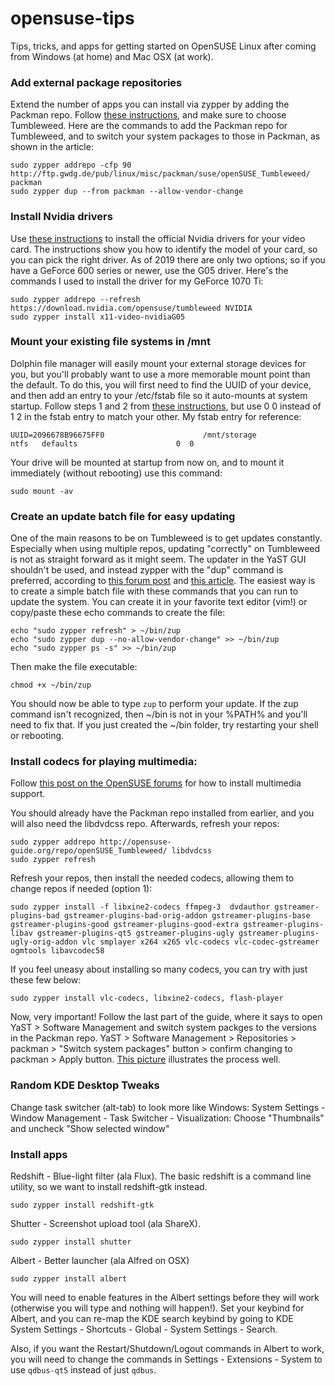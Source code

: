 # opensuse-tips

Tips, tricks, and apps for getting started on OpenSUSE Linux after coming from Windows (at home) and Mac OSX (at work).

### Add external package repositories 

Extend the number of apps you can install via zypper by adding the Packman repo.  Follow [these instructions](https://en.opensuse.org/Additional_package_repositories), and make sure to choose Tumbleweed.  Here are the commands to add the Packman repo for Tumbleweed, and to switch your system packages to those in Packman, as shown in the article:

```
sudo zypper addrepo -cfp 90 http://ftp.gwdg.de/pub/linux/misc/packman/suse/openSUSE_Tumbleweed/ packman
sudo zypper dup --from packman --allow-vendor-change
```

### Install Nvidia drivers

Use [these instructions](https://en.opensuse.org/SDB:NVIDIA_drivers) to install the official Nvidia drivers for your video card.  The instructions show you how to identify the model of your card, so you can pick the right driver.  As of 2019 there are only two options; so if you have a GeForce 600 series or newer, use the G05 driver.  Here's the commands I used to install the driver for my GeForce 1070 Ti:

```
sudo zypper addrepo --refresh https://download.nvidia.com/opensuse/tumbleweed NVIDIA
sudo zypper install x11-video-nvidiaG05
```

### Mount your existing file systems in /mnt

Dolphin file manager will easily mount your external storage devices for you, but you'll probably want to use a more memorable mount point than the default.  To do this, you will first need to find the UUID of your device, and then add an entry to your /etc/fstab file so it auto-mounts at system startup.  Follow steps 1 and 2 from [these instructions](https://en.opensuse.org/SDB:Mount_additional_disk), but use 0 0 instead of 1 2 in the fstab entry to match your other.  My fstab entry for reference:

```
UUID=2096678B96675FF0                      /mnt/storage            ntfs   defaults                      0  0
```

Your drive will be mounted at startup from now on, and to mount it immediately (without rebooting) use this command:

```
sudo mount -av
```

### Create an update batch file for easy updating

One of the main reasons to be on Tumbleweed is to get updates constantly.  Especially when using multiple repos, updating "correctly" on Tumbleweed is not as straight forward as it might seem.  The updater in the YaST GUI shouldn't be used, and instead zypper with the "dup" command is preferred, according to [this forum post](https://forums.opensuse.org/showthread.php/528149-Updating-Tumbleweed) and [this article](https://lwn.net/Articles/717489/).  The easiest way is to create a simple batch file with these commands that you can run to update the system.  You can create it in your favorite text editor (vim!) or copy/paste these echo commands to create the file:

```
echo "sudo zypper refresh" > ~/bin/zup
echo "sudo zypper dup --no-allow-vendor-change" >> ~/bin/zup
echo "sudo zypper ps -s" >> ~/bin/zup
```

Then make the file executable:

```
chmod +x ~/bin/zup
```

You should now be able to type `zup` to perform your update.  If the zup command isn't recognized, then ~/bin is not in your %PATH% and you'll need to fix that.  If you just created the ~/bin folder, try restarting your shell or rebooting.

### Install codecs for playing multimedia: 

Follow [this post on the OpenSUSE forums](https://forums.opensuse.org/showthread.php/523476-Multimedia-Guide-for-openSUSE-Tumbleweedhttps://forums.opensuse.org/showthread.php/523476-Multimedia-Guide-for-openSUSE-Tumbleweed) for how to install multimedia support.

You should already have the Packman repo installed from earlier, and you will also need the libdvdcss repo.  Afterwards, refresh your repos:

```
sudo zypper addrepo http://opensuse-guide.org/repo/openSUSE_Tumbleweed/ libdvdcss
sudo zypper refresh
```

Refresh your repos, then install the needed codecs, allowing them to change repos if needed (option 1):
```
sudo zypper install -f libxine2-codecs ffmpeg-3  dvdauthor gstreamer-plugins-bad gstreamer-plugins-bad-orig-addon gstreamer-plugins-base  gstreamer-plugins-good gstreamer-plugins-good-extra gstreamer-plugins-libav gstreamer-plugins-qt5 gstreamer-plugins-ugly gstreamer-plugins-ugly-orig-addon vlc smplayer x264 x265 vlc-codecs vlc-codec-gstreamer ogmtools libavcodec58
```

If you feel uneasy about installing so many codecs, you can try with just these few below:
```
sudo zypper install vlc-codecs, libxine2-codecs, flash-player
```

Now, very important!  Follow the last part of the guide, where it says to open YaST > Software Management and switch system packges to the versions in the Packman repo.  YaST > Software Management > Repositories > packman > "Switch system packages" button > confirm changing to packman > Apply button.  [This picture](http://paste.opensuse.org/view//92222495) illustrates the process well.

### Random KDE Desktop Tweaks

Change task switcher (alt-tab) to look more like Windows:
    System Settings - Window Management - Task Switcher - Visualization: Choose "Thumbnails" and uncheck "Show selected window"


### Install apps

Redshift - Blue-light filter (ala Flux).  The basic redshift is a command line utility, so we want to install redshift-gtk instead.

```
sudo zypper install redshift-gtk
```

Shutter - Screenshot upload tool (ala ShareX).

```
sudo zypper install shutter
```
Albert - Better launcher (ala Alfred on OSX)

```
sudo zypper install albert
```
You will need to enable features in the Albert settings before they will work (otherwise you will type and nothing will happen!).  Set your keybind for Albert, and you can re-map the KDE search keybind by going to KDE System Settings - Shortcuts - Global - System Settings - Search.

Also, if you want the Restart/Shutdown/Logout commands in Albert to work, you will need to change the commands in Settings - Extensions - System to use `qdbus-qt5` instead of just `qdbus`.
